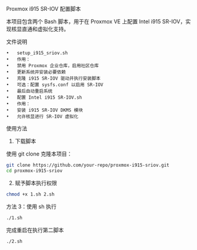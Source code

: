 Proxmox i915 SR-IOV 配置脚本

本项目包含两个 Bash 脚本，用于在 Proxmox VE 上配置 Intel i915 SR-IOV，实现核显直通和虚拟化支持。

文件说明

	•	setup_i915_sriov.sh
	•	作用：
	•	禁用 Proxmox 企业仓库，启用社区仓库
	•	更新系统并安装必要依赖
	•	克隆 i915 SR-IOV 驱动并执行安装脚本
	•	可选：配置 sysfs.conf 以启用 SR-IOV
	•	最后自动重启系统
	•	配置 Intel i915 SR-IOV.sh
	•	作用：
	•	安装 i915 SR-IOV DKMS 模块
	•	允许核显进行 SR-IOV 虚拟化

使用方法

1. 下载脚本

使用 git clone 克隆本项目：

```sh
git clone https://github.com/your-repo/proxmox-i915-sriov.git
cd proxmox-i915-sriov
```
2. 赋予脚本执行权限
```sh
chmod +x 1.sh 2.sh
```
方法 3：使用 sh 执行
```sh
./1.sh
```
完成重启在执行第二脚本
```sh
./2.sh
```
